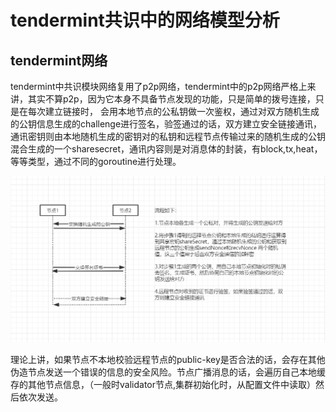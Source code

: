 # tendermint共识中的网络模型分析

## tendermint网络
tendermint中共识模块网络复用了p2p网络，tendermint中的p2p网络严格上来讲，其实不算p2p，因为它本身不具备节点发现的功能，只是简单的拨号连接，只是在每次建立链接时，
会用本地节点的公私钥做一次鉴权，通过对双方随机生成的公钥信息生成的challenge进行签名，验签通过的话，双方建立安全链接通讯，通讯密钥则由本地随机生成的密钥对的私钥和远程节点传输过来的随机生成的公钥混合生成的一个sharesecret，通讯内容则是对消息体的封装，有block,tx,heat，等等类型，通过不同的goroutine进行处理。

![tendermint中通信模型](../../resource/secretcon.png)

理论上讲，如果节点不本地校验远程节点的public-key是否合法的话，会存在其他伪造节点发送一个错误的信息的安全风险。节点广播消息的话，会遍历自己本地缓存的其他节点信息，（一般时validator节点,集群初始化时，从配置文件中读取）然后依次发送。
